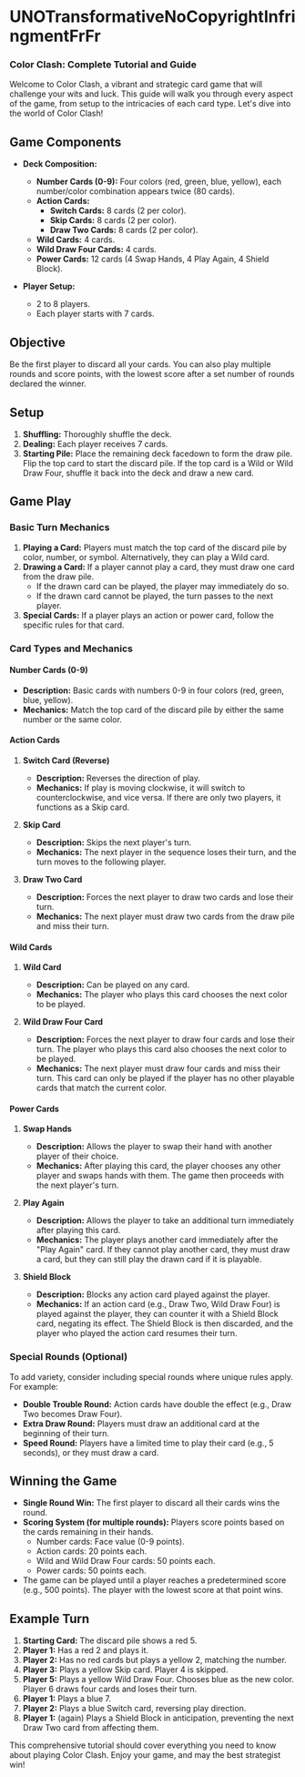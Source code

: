 # UNOTransformativeNoCopyrightInfringmentFrFr
### Color Clash: Complete Tutorial and Guide

Welcome to Color Clash, a vibrant and strategic card game that will challenge your wits and luck. This guide will walk you through every aspect of the game, from setup to the intricacies of each card type. Let's dive into the world of Color Clash!

## Game Components

- **Deck Composition:**
  - **Number Cards (0-9):** Four colors (red, green, blue, yellow), each number/color combination appears twice (80 cards).
  - **Action Cards:**
    - **Switch Cards:** 8 cards (2 per color).
    - **Skip Cards:** 8 cards (2 per color).
    - **Draw Two Cards:** 8 cards (2 per color).
  - **Wild Cards:** 4 cards.
  - **Wild Draw Four Cards:** 4 cards.
  - **Power Cards:** 12 cards (4 Swap Hands, 4 Play Again, 4 Shield Block).

- **Player Setup:**
  - 2 to 8 players.
  - Each player starts with 7 cards.

## Objective

Be the first player to discard all your cards. You can also play multiple rounds and score points, with the lowest score after a set number of rounds declared the winner.

## Setup

1. **Shuffling:** Thoroughly shuffle the deck.
2. **Dealing:** Each player receives 7 cards.
3. **Starting Pile:** Place the remaining deck facedown to form the draw pile. Flip the top card to start the discard pile. If the top card is a Wild or Wild Draw Four, shuffle it back into the deck and draw a new card.

## Game Play

### Basic Turn Mechanics

1. **Playing a Card:** Players must match the top card of the discard pile by color, number, or symbol. Alternatively, they can play a Wild card.
2. **Drawing a Card:** If a player cannot play a card, they must draw one card from the draw pile.
   - If the drawn card can be played, the player may immediately do so.
   - If the drawn card cannot be played, the turn passes to the next player.
3. **Special Cards:** If a player plays an action or power card, follow the specific rules for that card.

### Card Types and Mechanics

#### Number Cards (0-9)

- **Description:** Basic cards with numbers 0-9 in four colors (red, green, blue, yellow).
- **Mechanics:** Match the top card of the discard pile by either the same number or the same color.

#### Action Cards

1. **Switch Card (Reverse)**
   - **Description:** Reverses the direction of play.
   - **Mechanics:** If play is moving clockwise, it will switch to counterclockwise, and vice versa. If there are only two players, it functions as a Skip card.

2. **Skip Card**
   - **Description:** Skips the next player's turn.
   - **Mechanics:** The next player in the sequence loses their turn, and the turn moves to the following player.

3. **Draw Two Card**
   - **Description:** Forces the next player to draw two cards and lose their turn.
   - **Mechanics:** The next player must draw two cards from the draw pile and miss their turn.

#### Wild Cards

1. **Wild Card**
   - **Description:** Can be played on any card.
   - **Mechanics:** The player who plays this card chooses the next color to be played.

2. **Wild Draw Four Card**
   - **Description:** Forces the next player to draw four cards and lose their turn. The player who plays this card also chooses the next color to be played.
   - **Mechanics:** The next player must draw four cards and miss their turn. This card can only be played if the player has no other playable cards that match the current color.

#### Power Cards

1. **Swap Hands**
   - **Description:** Allows the player to swap their hand with another player of their choice.
   - **Mechanics:** After playing this card, the player chooses any other player and swaps hands with them. The game then proceeds with the next player's turn.

2. **Play Again**
   - **Description:** Allows the player to take an additional turn immediately after playing this card.
   - **Mechanics:** The player plays another card immediately after the "Play Again" card. If they cannot play another card, they must draw a card, but they can still play the drawn card if it is playable.

3. **Shield Block**
   - **Description:** Blocks any action card played against the player.
   - **Mechanics:** If an action card (e.g., Draw Two, Wild Draw Four) is played against the player, they can counter it with a Shield Block card, negating its effect. The Shield Block is then discarded, and the player who played the action card resumes their turn.

### Special Rounds (Optional)

To add variety, consider including special rounds where unique rules apply. For example:
- **Double Trouble Round:** Action cards have double the effect (e.g., Draw Two becomes Draw Four).
- **Extra Draw Round:** Players must draw an additional card at the beginning of their turn.
- **Speed Round:** Players have a limited time to play their card (e.g., 5 seconds), or they must draw a card.

## Winning the Game

- **Single Round Win:** The first player to discard all their cards wins the round.
- **Scoring System (for multiple rounds):** Players score points based on the cards remaining in their hands.
  - Number cards: Face value (0-9 points).
  - Action cards: 20 points each.
  - Wild and Wild Draw Four cards: 50 points each.
  - Power cards: 50 points each.
- The game can be played until a player reaches a predetermined score (e.g., 500 points). The player with the lowest score at that point wins.

## Example Turn

1. **Starting Card:** The discard pile shows a red 5.
2. **Player 1:** Has a red 2 and plays it.
3. **Player 2:** Has no red cards but plays a yellow 2, matching the number.
4. **Player 3:** Plays a yellow Skip card. Player 4 is skipped.
5. **Player 5:** Plays a yellow Wild Draw Four. Chooses blue as the new color. Player 6 draws four cards and loses their turn.
6. **Player 1:** Plays a blue 7.
7. **Player 2:** Plays a blue Switch card, reversing play direction.
8. **Player 1:** (again) Plays a Shield Block in anticipation, preventing the next Draw Two card from affecting them.

This comprehensive tutorial should cover everything you need to know about playing Color Clash. Enjoy your game, and may the best strategist win!
